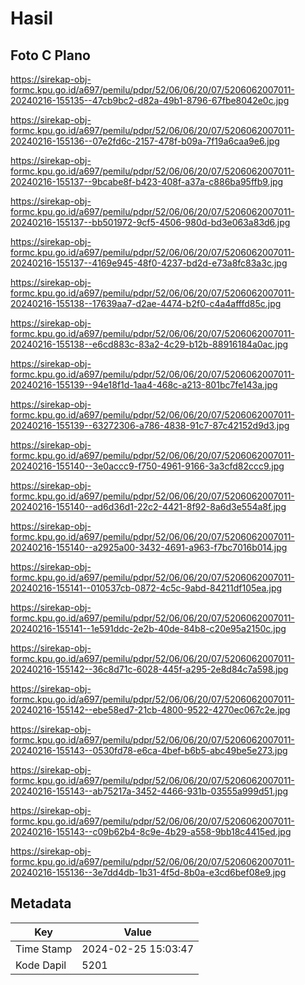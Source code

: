 # Hasil

## Foto C Plano

https://sirekap-obj-formc.kpu.go.id/a697/pemilu/pdpr/52/06/06/20/07/5206062007011-20240216-155135--47cb9bc2-d82a-49b1-8796-67fbe8042e0c.jpg

https://sirekap-obj-formc.kpu.go.id/a697/pemilu/pdpr/52/06/06/20/07/5206062007011-20240216-155136--07e2fd6c-2157-478f-b09a-7f19a6caa9e6.jpg

https://sirekap-obj-formc.kpu.go.id/a697/pemilu/pdpr/52/06/06/20/07/5206062007011-20240216-155137--9bcabe8f-b423-408f-a37a-c886ba95ffb9.jpg

https://sirekap-obj-formc.kpu.go.id/a697/pemilu/pdpr/52/06/06/20/07/5206062007011-20240216-155137--bb501972-9cf5-4506-980d-bd3e063a83d6.jpg

https://sirekap-obj-formc.kpu.go.id/a697/pemilu/pdpr/52/06/06/20/07/5206062007011-20240216-155137--4169e945-48f0-4237-bd2d-e73a8fc83a3c.jpg

https://sirekap-obj-formc.kpu.go.id/a697/pemilu/pdpr/52/06/06/20/07/5206062007011-20240216-155138--17639aa7-d2ae-4474-b2f0-c4a4afffd85c.jpg

https://sirekap-obj-formc.kpu.go.id/a697/pemilu/pdpr/52/06/06/20/07/5206062007011-20240216-155138--e6cd883c-83a2-4c29-b12b-88916184a0ac.jpg

https://sirekap-obj-formc.kpu.go.id/a697/pemilu/pdpr/52/06/06/20/07/5206062007011-20240216-155139--94e18f1d-1aa4-468c-a213-801bc7fe143a.jpg

https://sirekap-obj-formc.kpu.go.id/a697/pemilu/pdpr/52/06/06/20/07/5206062007011-20240216-155139--63272306-a786-4838-91c7-87c42152d9d3.jpg

https://sirekap-obj-formc.kpu.go.id/a697/pemilu/pdpr/52/06/06/20/07/5206062007011-20240216-155140--3e0accc9-f750-4961-9166-3a3cfd82ccc9.jpg

https://sirekap-obj-formc.kpu.go.id/a697/pemilu/pdpr/52/06/06/20/07/5206062007011-20240216-155140--ad6d36d1-22c2-4421-8f92-8a6d3e554a8f.jpg

https://sirekap-obj-formc.kpu.go.id/a697/pemilu/pdpr/52/06/06/20/07/5206062007011-20240216-155140--a2925a00-3432-4691-a963-f7bc7016b014.jpg

https://sirekap-obj-formc.kpu.go.id/a697/pemilu/pdpr/52/06/06/20/07/5206062007011-20240216-155141--010537cb-0872-4c5c-9abd-84211df105ea.jpg

https://sirekap-obj-formc.kpu.go.id/a697/pemilu/pdpr/52/06/06/20/07/5206062007011-20240216-155141--1e591ddc-2e2b-40de-84b8-c20e95a2150c.jpg

https://sirekap-obj-formc.kpu.go.id/a697/pemilu/pdpr/52/06/06/20/07/5206062007011-20240216-155142--36c8d71c-6028-445f-a295-2e8d84c7a598.jpg

https://sirekap-obj-formc.kpu.go.id/a697/pemilu/pdpr/52/06/06/20/07/5206062007011-20240216-155142--ebe58ed7-21cb-4800-9522-4270ec067c2e.jpg

https://sirekap-obj-formc.kpu.go.id/a697/pemilu/pdpr/52/06/06/20/07/5206062007011-20240216-155143--0530fd78-e6ca-4bef-b6b5-abc49be5e273.jpg

https://sirekap-obj-formc.kpu.go.id/a697/pemilu/pdpr/52/06/06/20/07/5206062007011-20240216-155143--ab75217a-3452-4466-931b-03555a999d51.jpg

https://sirekap-obj-formc.kpu.go.id/a697/pemilu/pdpr/52/06/06/20/07/5206062007011-20240216-155143--c09b62b4-8c9e-4b29-a558-9bb18c4415ed.jpg

https://sirekap-obj-formc.kpu.go.id/a697/pemilu/pdpr/52/06/06/20/07/5206062007011-20240216-155136--3e7dd4db-1b31-4f5d-8b0a-e3cd6bef08e9.jpg


## Metadata

| Key        | Value               |
| ---------- | ------------------- |
| Time Stamp | 2024-02-25 15:03:47 |
| Kode Dapil | 5201                |



